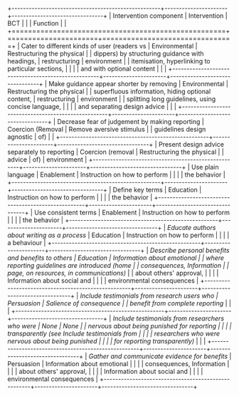 +----------------------------------------------------+----------------------+--------------------------------+
| Intervention component                             | Intervention         | BCT                            |
|                                                    | Function             |                                |
+====================================================+======================+================================+
| Cater to different kinds of user (readers vs       | Environmental        | Restructuring the physical     |
| dippers) by structuring guidance with headings,    | restructuring        | environment                    |
| itemisation, hyperlinking to particular sections,  |                      |                                |
| and with optional content                          |                      |                                |
+----------------------------------------------------+----------------------+--------------------------------+
| Make guidance appear shorter by removing           | Environmental        | Restructuring the physical     |
| superfluous information, hiding optional content,  | restructuring        | environment                    |
| splitting long guidelines, using concise language, |                      |                                |
| and separating design advice                       |                      |                                |
+----------------------------------------------------+----------------------+--------------------------------+
| Decrease fear of judgement by making reporting     | Coercion (Removal    | Remove aversive stimulus       |
| guidelines design agnostic                         | of)                  |                                |
+----------------------------------------------------+----------------------+--------------------------------+
| Present design advice separately to reporting      | Coercion (removal    | Restructuring the physical     |
| advice                                             | of)                  | environment                    |
+----------------------------------------------------+----------------------+--------------------------------+
| Use plain language                                 | Enablement           | Instruction on how to perform  |
|                                                    |                      | the behavior                   |
+----------------------------------------------------+----------------------+--------------------------------+
| Define key terms                                   | Education            | Instruction on how to perform  |
|                                                    |                      | the behavior                   |
+----------------------------------------------------+----------------------+--------------------------------+
| Use consistent terms                               | Enablement           | Instruction on how to perform  |
|                                                    |                      | the behavior                   |
+----------------------------------------------------+----------------------+--------------------------------+
| _Educate authors about writing as a process_       | Education            | Instruction on how to perform  |
|                                                    |                      | a behaviour                    |
+----------------------------------------------------+----------------------+--------------------------------+
| _Describe personal benefits and benefits to others | Education            | Information about emotional    |
| where reporting guidelines are introduced (home    |                      | consequences, Information      |
| page, on resources, in communications)_            |                      | about others' approval,        |
|                                                    |                      | Information about social and   |
|                                                    |                      | environmental consequences     |
+----------------------------------------------------+----------------------+--------------------------------+
| _Include testimonials from research users who      | Persuasion           | Salience of consequence        |
| benefit from complete reporting_                   |                      |                                |
+----------------------------------------------------+----------------------+--------------------------------+
| _Include testimonials from researchers who were    | None                 | None                           |
| nervous about being punished for reporting         |                      |                                |
| transparently (see _Include testimonials from      |                      |                                |
| researchers who were nervous about being punished  |                      |                                |
| for reporting transparently_)_                     |                      |                                |
+----------------------------------------------------+----------------------+--------------------------------+
| _Gather and communicate evidence for benefits_     | Persuasion           | Information about emotional    |
|                                                    |                      | consequences, Information      |
|                                                    |                      | about others' approval,        |
|                                                    |                      | Information about social and   |
|                                                    |                      | environmental consequences     |
+----------------------------------------------------+----------------------+--------------------------------+